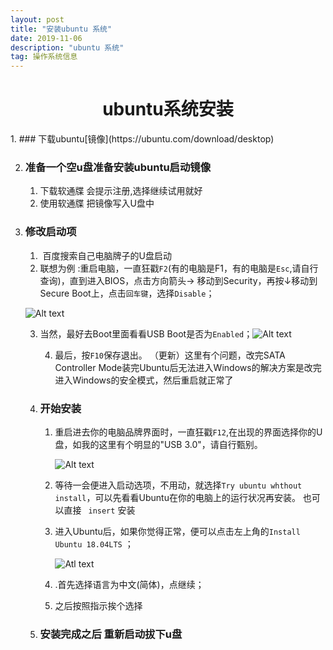 ```yaml
---
layout: post
title: "安装ubuntu 系统"
date: 2019-11-06 
description: "ubuntu 系统"
tag: 操作系统信息
---   
```


<center><h1>ubuntu系统安装</h1></center>
1. ### 下载ubuntu[镜像](https://ubuntu.com/download/desktop)

2. ### 准备一个空u盘准备安装ubuntu启动镜像

   1. 下载软通牒 会提示注册,选择继续试用就好
   2. 使用软通牒 把镜像写入U盘中

3. ### 修改启动项

   1. ​	百度搜索自己电脑牌子的U盘启动
   2. 联想为例 :重启电脑，一直狂戳`F2`(有的电脑是F1，有的电脑是`Esc`,请自行查询)，直到进入BIOS，点击方向箭头→ 移动到Security，再按↓移动到Secure Boot上，点击`回车键`，选择`Disable`；

   ![Alt text](/home/yeshangjun/图片/11037888-3018f929a665a835.webp)

   3. 当然，最好去Boot里面看看USB Boot是否为`Enabled`；![Alt text](/home/yeshangjun/图片/11037888-3884606d11a079b1.webp)

      

      4. 最后，按`F10`保存退出。
         （更新）这里有个问题，改完SATA Controller Mode装完Ubuntu后无法进入Windows的解决方案是改完进入Windows的安全模式，然后重启就正常了

   4. ### 开始安装

      1. 重启进去你的电脑品牌界面时，一直狂戳`F12`,在出现的界面选择你的U盘，如我的这里有个明显的"USB 3.0"，请自行甄别。

         ![Alt text](/home/yeshangjun/图片/2.webp)

      2. 等待一会便进入启动选项，不用动，就选择`Try ubuntu whthout install`，可以先看看Ubuntu在你的电脑上的运行状况再安装。 也可以直接   ` insert` 安装

      3. 进入Ubuntu后，如果你觉得正常，便可以点击左上角的`Install Ubuntu 18.04LTS` ；

         ![Atl text](/home/yeshangjun/图片/11037888-fb59726dd32d7913.webp)

      4. .首先选择语言为中文(简体)，点继续；

      5. 之后按照指示挨个选择

   5. ### 安装完成之后 重新启动拔下u盘